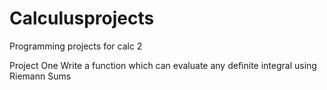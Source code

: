 # Calculusprojects
Programming projects for calc 2


Project One
Write a function which can evaluate any definite integral using Riemann Sums
